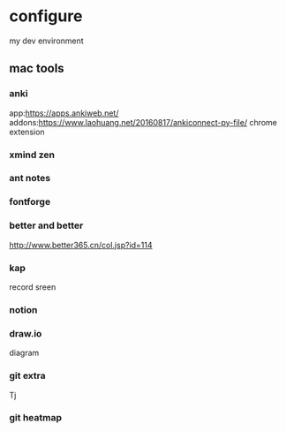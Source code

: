 # configure
my dev environment


## mac tools
### anki
app:https://apps.ankiweb.net/
addons:https://www.laohuang.net/20160817/ankiconnect-py-file/
chrome extension

### xmind zen

### ant notes

### fontforge

### better and better 
http://www.better365.cn/col.jsp?id=114

### kap
record sreen

### notion

### draw.io
diagram

### git extra
Tj

### git heatmap
